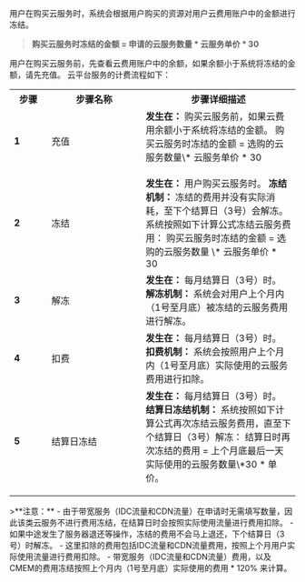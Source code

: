 用户在购买云服务时，系统会根据用户购买的资源对用户云费用账户中的金额进行冻结。
> **购买云服务时冻结的金额 = 申请的云服务数量 \* 云服务单价 \* 30**

用户在购买云服务前，先查看云费用账户中的余额，如果余额小于系统将冻结的金额，请先充值。
云平台服务的计费流程如下：
<table class="t">
<tbody><tr>
<th width="50">步骤
</th><th width="150">步骤名称
</th><th> 步骤详细描述
</th></tr>
<tr>
<td> <b>1</b>
</td><td>充值
</td><td> <b>发生在：</b>
购买云服务前，如果云费用余额小于系统将冻结的金额。
购买云服务时冻结的金额 = 选购的云服务数量\* 云服务单价 *  30
</p><p>

</td></tr>
<tr>
<td> <b>2</b>
</td><td> 冻结
</td><td> <b>发生在：</b>
用户购买云服务时。
<b>冻结机制：</b>
冻结的费用并没有实际消耗，至下个结算日（3号）会解冻。
系统按照如下计算公式冻结云服务费用：
购买云服务时冻结的金额 = 选购的云服务数量 \* 云服务单价 * 30

</td></tr>
<tr>
<td> <b>3</b>
</td><td>解冻
</td><td>  <b>发生在：</b>
每月结算日（3号）时。
<b>解冻机制：</b>
系统会对用户上个月内（1号至月底）被冻结的云服务费用进行解冻。

</td></tr>
<tr>
<td> <b>4</b>
</td><td>扣费
</td><td><b>发生在：</b>
每月结算日（3号）时。
<b>扣费机制：</b>
系统会按照用户上个月内（1号至月底）实际使用的云服务费用进行扣除。

</td></tr>
<tr>
<td> <b>5</b>
</td><td>结算日冻结
</td><td> <b>发生在：</b>
每月结算日（3号）时。
<b>结算日冻结机制：</b>
系统按照如下计算公式再次冻结云服务费用，直至下个结算日（3号）解冻：
结算日时再次冻结的费用 = 上个月底最后一天实际使用的云服务数量\*30 * 单价。
<p>

</td></tr></tbody></table>
>**注意：**
-  由于带宽服务（IDC流量和CDN流量）在申请时无需填写数量，因此该类云服务不进行费用冻结，在结算日时会按照实际使用流量进行费用扣除。
-  如果中途发生了服务器退还等操作，冻结的费用不会马上退还，下个结算日（3号）时解冻。
-  这里扣除的费用包括IDC流量和CDN流量费用，按照上个月用户实际使用流量进行费用扣除。
-  带宽服务（IDC流量和CDN流量）费用，以及CMEM的费用冻结按照上个月内（1号至月底）实际使用的费用 * 120% 来计算。
